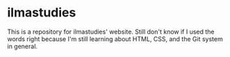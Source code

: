 # ilmastudies

This is a repository for ilmastudies' website. Still don't know if I used the words right because I'm still learning about HTML, CSS, and the Git system in general.